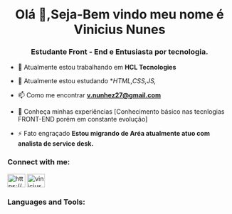 <h1 align="center">Olá 👋,Seja-Bem vindo meu nome é Vinicius Nunes</h1>
<h3 align="center">Estudante Front - End e Entusiasta por tecnologia.</h3>

- 🔭 Atualmente estou trabalhando em **HCL Tecnologies**

- 🌱 Atualmente estou estudando  **HTML,CSS,JS,*

- 📫 Como me encontrar **v.nunhez27@gmail.com**

- 📄 Conheça minhas experiências [Conhecimento básico nas tecnlogias FRONT-END porém em constante evolução]

- ⚡ Fato engraçado **Estou migrando de Aréa atualmente atuo com analista de service desk.**

<h3 align="left">Connect with me:</h3>
<p align="left">
<a href="https://www.linkedin.com/in/vinicius-nunes-teixeira-da-silva-02408365/" target="blank"><img align="center" src="https://cdn.jsdelivr.net/npm/simple-icons@3.0.1/icons/linkedin.svg" alt="https://www.linkedin.com/feed/" height="30" width="40" /></a>
<a href="https://instagram.com/viniciusnunhez" target="blank"><img align="center" src="https://cdn.jsdelivr.net/npm/simple-icons@3.0.1/icons/instagram.svg" alt="viniciusnunhez" height="30" width="40" /></a>
</p>

<h3 align="left">Languages and Tools:</h3>
<p align="left"> <a href="https://www.w3schools.com/css/" target="_blank"> <img src="https://devicons.github.io/devicon/devicon.git/icons/css3/css3-original-w
